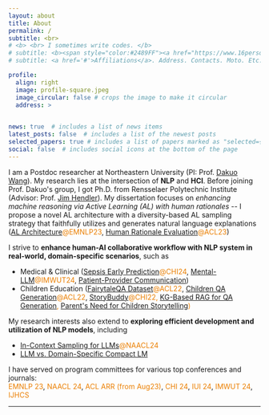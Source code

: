 ```yaml
---
layout: about
title: About
permalink: /
subtitle: <br>
# <b> <br> I sometimes write codes. </b>
# subtitle: <b><span style="color:#2489FF"><a href="https://www.16personalities.com/intj-personality">INTJ</a></span> <br> I sometimes write codes. </b>
# subtitle: <a href='#'>Affiliations</a>. Address. Contacts. Moto. Etc.

profile:
  align: right
  image: profile-square.jpeg
  image_circular: false # crops the image to make it circular
  address: >
    

news: true  # includes a list of news items
latest_posts: false  # includes a list of the newest posts
selected_papers: true # includes a list of papers marked as "selected={true}"
social: false  # includes social icons at the bottom of the page
---
```




I am a Postdoc researcher at Northeastern University (PI: Prof. [Dakuo Wang](https://www.dakuowang.com/)).
My research lies at the intersection of **NLP** and **HCI**. 
Before joining Prof. Dakuo's group, I got Ph.D. from Rensselaer Polytechnic Institute (Advisor: Prof. [Jim Hendler](https://en.wikipedia.org/wiki/James_Hendler)). 
My dissertation focuses on *enhancing machine reasoning via Active Learning (AL) with human rationales* -- I propose a novel AL architecture with a diversity-based AL sampling strategy that faithfully utilizes and generates natural language explanations ([AL Architecture](https://aclanthology.org/2023.findings-emnlp.778/)<span style="color:#EB7F00">@EMNLP23</span>, [Human Rationale Evaluation](https://aclanthology.org/2023.acl-long.821/)<span style="color:#EB7F00">@ACL23</span>)


<!-- <span style="color:#9747FF"></span> -->
I strive to **enhance human-AI collaborative workflow with NLP system in real-world, domain-specific scenarios**, such as
- Medical & Clinical ([Sepsis Early Prediction](https://arxiv.org/abs/2309.12368)<span style="color:#EB7F00">@CHI24</span>, [Mental-LLM](https://arxiv.org/abs/2307.14385)<span style="color:#EB7F00">@IMWUT24</span>, [Patient-Provider Communication](https://arxiv.org/abs/2309.09357))
- Children Education ([FairytaleQA Dataset](https://aclanthology.org/2022.acl-long.34/)<span style="color:#EB7F00">@ACL22</span>, [Children QA Generation](https://aclanthology.org/2022.acl-long.54/)<span style="color:#EB7F00">@ACL22</span>, [StoryBuddy](https://dl.acm.org/doi/abs/10.1145/3491102.3517479)<span style="color:#EB7F00">@CHI22<span>, [KG-Based RAG for QA Generation](https://arxiv.org/abs/2311.09756), [Parent's Need for Children Storytelling](https://arxiv.org/abs/2401.13804))


My research interests also extend to **exploring efficient development and utilization of NLP models**, including
- [In-Context Sampling for LLMs](https://arxiv.org/abs/2311.09782)<span style="color:#EB7F00">@NAACL24</span>
- [LLM vs. Domain-Specific Compact LM](https://arxiv.org/abs/2311.09825)

I have served on program committees for various top conferences and journals: \
<span style="color:#EB7F00">EMNLP 23</span>, 
<span style="color:#EB7F00">NAACL 24</span>, 
<span style="color:#EB7F00">ACL ARR (from Aug23)</span>, 
<span style="color:#EB7F00">CHI 24</span>, 
<span style="color:#EB7F00">IUI 24</span>, 
<span style="color:#EB7F00">IMWUT 24</span>, 
<span style="color:#EB7F00">IJHCS</span>






<!-- In addition, I am devoted to <span style="color:#EB7F00">build LLM-Simulated human agents</span> for different populations and domains.  -->
 


***


<!-- - **Postdoc Researcher** at Northeastern University (PI: Prof. [Dakuo Wang](https://www.dakuowang.com/)). -->

<!-- - **Ph.D. in Computer Science** at Rensselaer Polytechnic Institute (Advisor: Prof. [Jim Hendler](https://en.wikipedia.org/wiki/James_Hendler)). 

- **M.S. in Information Technology** at Rensselaer Polytechnic Institute.

- **B.S. in Computer Enginnering** at Rensselaer Polytechnic Institute.

 -->


